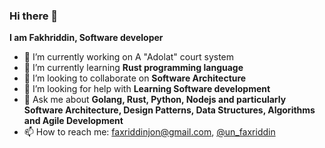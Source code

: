 ### Hi there 👋

**I am Fakhriddin, Software developer**

- 🔭 I’m currently working on A "Adolat" court system
- 🌱 I’m currently learning **Rust programming language**
- 👯 I’m looking to collaborate on **Software Architecture**
- 🤔 I’m looking for help with **Learning Software development**
- 💬 Ask me about **Golang, Rust, Python, Nodejs and particularly Software Architecture, Design Patterns, Data Structures, Algorithms and Agile Development**  
- 📫 How to reach me: faxriddinjon@gmail.com, [@un_faxriddin](https://t.me/un_faxriddin)

